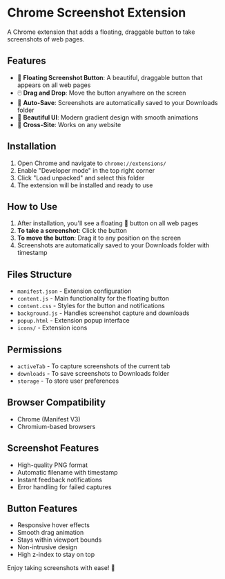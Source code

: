# Chrome Screenshot Extension

A Chrome extension that adds a floating, draggable button to take screenshots of web pages.

## Features

- 📸 **Floating Screenshot Button**: A beautiful, draggable button that appears on all web pages
- 🖱️ **Drag and Drop**: Move the button anywhere on the screen
- 💾 **Auto-Save**: Screenshots are automatically saved to your Downloads folder
- 🎨 **Beautiful UI**: Modern gradient design with smooth animations
- 📱 **Cross-Site**: Works on any website

## Installation

1. Open Chrome and navigate to `chrome://extensions/`
2. Enable "Developer mode" in the top right corner
3. Click "Load unpacked" and select this folder
4. The extension will be installed and ready to use

## How to Use

1. After installation, you'll see a floating 📸 button on all web pages
2. **To take a screenshot**: Click the button
3. **To move the button**: Drag it to any position on the screen
4. Screenshots are automatically saved to your Downloads folder with timestamp

## Files Structure

- `manifest.json` - Extension configuration
- `content.js` - Main functionality for the floating button
- `content.css` - Styles for the button and notifications
- `background.js` - Handles screenshot capture and downloads
- `popup.html` - Extension popup interface
- `icons/` - Extension icons

## Permissions

- `activeTab` - To capture screenshots of the current tab
- `downloads` - To save screenshots to Downloads folder
- `storage` - To store user preferences

## Browser Compatibility

- Chrome (Manifest V3)
- Chromium-based browsers

## Screenshot Features

- High-quality PNG format
- Automatic filename with timestamp
- Instant feedback notifications
- Error handling for failed captures

## Button Features

- Responsive hover effects
- Smooth drag animation
- Stays within viewport bounds
- Non-intrusive design
- High z-index to stay on top

Enjoy taking screenshots with ease! 📸
